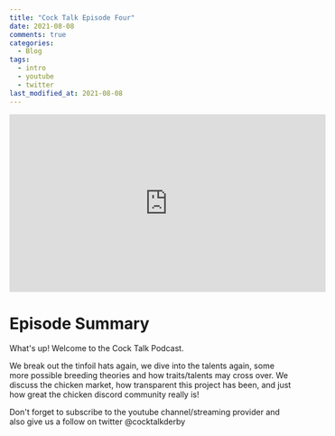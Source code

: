 ```yaml
---
title: "Cock Talk Episode Four"
date: 2021-08-08
comments: true
categories:
  - Blog
tags:
  - intro
  - youtube
  - twitter
last_modified_at: 2021-08-08
---
```


<iframe width="560" height="315" src="https://www.youtube.com/embed/kA9vglWT6wM" title="YouTube video player" frameborder="0" allow="accelerometer; autoplay; clipboard-write; encrypted-media; gyroscope; picture-in-picture" allowfullscreen></iframe>

# Episode Summary

What's up! Welcome to the Cock Talk Podcast.

We break out the tinfoil hats again, we dive into the talents again, some more possible breeding theories and how traits/talents may cross over. We discuss the chicken market, how transparent this project has been, and just how great the chicken discord community really is! 

Don't forget to subscribe to the youtube channel/streaming provider and also give us a follow on twitter @cocktalkderby
